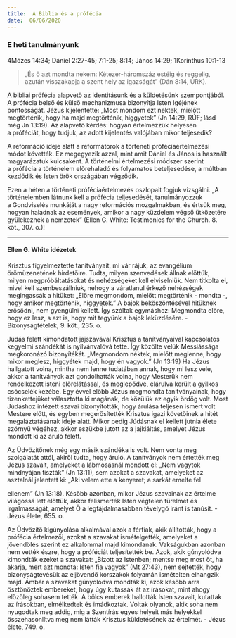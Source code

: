 ```yaml
---
title:  A Biblia és a prófécia
date:  06/06/2020
---
```


### E heti tanulmányunk
4Mózes 14:34; Dániel 2:27-45; 7:1-25; 8:14; János 14:29; 1Korinthus 10:1-13

> <p></p>
> „És ő azt mondta nekem: Kétezer-háromszáz estéig és reggelig, azután visszakapja a szent hely az igazságát” (Dán 8:14, ÚRK).

A bibliai prófécia alapvető az identitásunk és a küldetésünk szempontjából. A prófécia belső és külső mechanizmusa bizonyítja Isten Igéjének pontosságát. Jézus kijelentette: „Most mondom ezt nektek, mielőtt megtörténik, hogy ha majd megtörténik, higgyetek” (Jn 14:29, RÚF; lásd még Jn 13:19). Az alapvető kérdés: hogyan értelmezzük helyesen a próféciát, hogy tudjuk, az adott kijelentés valójában mikor teljesedik?

A reformáció ideje alatt a reformátorok a történeti próféciaértelmezési módot követték. Ez megegyezik azzal, mint amit Dániel és János is használt magyarázatuk kulcsaként. A történelmi értelmezési módszer szerint a prófécia a történelem előrehaladó és folyamatos beteljesedése, a múltban kezdődik és Isten örök országában végződik.

Ezen a héten a történeti próféciaértelmezés oszlopait fogjuk vizsgálni. „A történelemben látnunk kell a prófécia teljesedését, tanulmányozzuk a Gondviselés munkáját a nagy reformációs mozgalmakban, és értsük meg, hogyan haladnak az események, amikor a nagy küzdelem végső ütközetére gyülekeznek a nemzetek” (Ellen G. White: Testimonies for the Church. 8. köt., 307. o.)!

---

#### Ellen G. White idézetek

Krisztus figyelmeztette tanítványait, mi vár rájuk, az evangélium örömüzenetének hirdetőire. Tudta, milyen szenvedések állnak előttük, milyen megpróbáltatásokat és nehézségeket kell elviselniük. Nem titkolta el, mivel kell szembeszállniuk, nehogy a váratlanul érkező nehézségek megingassák a hitüket: „Előre megmondom, mielőtt megtörténik - mondta -, hogy amikor megtörténik, higgyetek.” A bajok beköszöntésével hitüknek erősödni, nem gyengülni kellett. Így szóltak egymáshoz: Megmondta előre, hogy ez lesz, s azt is, hogy mit tegyünk a bajok leküzdésére. - Bizonyságtételek, 9. köt., 235. o.

Júdás felett kimondatott jajszavával Krisztus a tanítványaival kapcsolatos kegyelmi szándékát is nyilvánvalóvá tette. Így közölte velük Messiássága megkoronázó bizonyítékát. „Megmondom néktek, mielőtt meglenne, hogy mikor meglesz, higgyétek majd, hogy én vagyok.” (Jn 13:19) Ha Jézus hallgatott volna, mintha nem lenne tudatában annak, hogy mi lesz vele, akkor a tanítványok azt gondolhatták volna, hogy Mesterük nem rendelkezett isteni előrelátással, és meglepődve, elárulva került a gyilkos csőcselék kezébe. Egy évvel előbb Jézus megmondta tanítványainak, hogy tizenkettejüket választotta ki magának, de közülük az egyik ördög volt. Most Júdáshoz intézett szavai bizonyították, hogy árulása teljesen ismert volt Mestere előtt, és egyben megerősítették Krisztus igazi követőinek a hitét megaláztatásának ideje alatt. Mikor pedig Júdásnak el kellett jutnia élete szörnyű végéhez, akkor eszükbe jutott az a jajkiáltás, amelyet Jézus mondott ki az áruló felett.

Az Üdvözítőnek még egy másik szándéka is volt. Nem vonta meg szolgálatát attól, akiről tudta, hogy áruló. A tanítványok nem értették meg Jézus szavait, amelyeket a lábmosásnál mondott el: „Nem vagytok mindnyájan tiszták” (Jn 13:11), sem azokat a szavakat, amelyeket az asztalnál jelentett ki: „Aki velem ette a kenyeret; a sarkát emelte fel

ellenem” (Jn 13:18). Később azonban, mikor Jézus szavainak az értelme világossá lett előttük, akkor felismerték Isten végtelen türelmét és irgalmasságát, amelyet Ő a legfájdalmasabban tévelygő iránt is tanúsít. - Jézus élete, 655. o.

Az Üdvözítő kigúnyolása alkalmával azok a férfiak, akik állították, hogy a prófécia értelmezői, azokat a szavakat ismételgették, amelyeket a jövendölés szerint ez alkalommal majd kimondanak. Vakságukban azonban nem vették észre, hogy a próféciát teljesítették be. Azok, akik gúnyolódva kimondták ezeket a szavakat: „Bízott az Istenben; mentse meg most őt, ha akarja, mert azt mondta: Isten fia vagyok” (Mt 27:43), nem sejtették, hogy bizonyságtevésük az eljövendő korszakok folyamán ismételten elhangzik majd. Ámbár a szavakat gúnyolódva mondták ki, azok később arra ösztönöztek embereket, hogy úgy kutassák át az írásokat, mint ahogy előzőleg sohasem tették. A bölcs emberek hallották Isten szavait, kutattak az írásokban, elmélkedtek és imádkoztak. Voltak olyanok, akik soha nem nyugodtak meg addig, míg a Szentírás egyes helyeit más helyekkel összehasonlítva meg nem látták Krisztus küldetésének az értelmét. - Jézus élete, 749. o.

